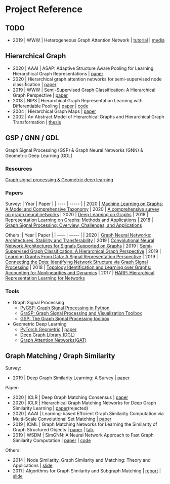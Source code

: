 # Project Reference

## TODO
- 2019 | WWW | Heterogeneous Graph Attention Network | [tutorial](https://dl.acm.org/doi/abs/10.1145/3308558.3313562) | [media](https://mp.weixin.qq.com/s/hzwp5oGspdtDyNBmq8sMsw)

## Hierarchical Graph
- 2020 | AAAI | ASAP: Adaptive Structure Aware Pooling for Learning Hierarchical Graph Representations | [paper](https://arxiv.org/pdf/1911.07979.pdf)
- 2020 | Hierarchical graph attention networks for semi-supervised node classification | [paper](https://link.springer.com/article/10.1007/s10489-020-01729-w)
- 2019 | WWW | Semi-Supervised Graph Classification: A Hierarchical Graph Perspective | [paper](https://arxiv.org/pdf/1904.05003.pdf)
- 2018 | NIPS | Hierarchical Graph Representation Learning with Differentiable Pooling | [paper](https://arxiv.org/pdf/1806.08804.pdf) | [code](https://github.com/RexYing/diffpool)
- 2004 | Hierarchical Graph Maps | [paper](http://www.mgvis.com/Papers/HierGraphMap_sdarticle.pdf)
- 2002 | An Abstract Model of Hierarchical Graphs and Hierarchical Graph Transformation | [thesis](https://d-nb.info/967851955/34)

## GSP / GNN / GDL
Graph Signal Processing (GSP) & Graph Neural Networks (GNN) & Geometric Deep Learning (GDL)

### Resources
[Graph signal processing & Geometric deep learning](https://web.media.mit.edu/~xdong/resource.html)

### Papers
Survey:
| Year | Paper |
| ---- | ----- |
| 2020 | [Machine Learning on Graphs: A Model and Comprehensive Taxonomy](https://arxiv.org/pdf/2005.03675.pdf)
| 2020 | [A comprehensive survey on graph neural networks](https://ieeexplore.ieee.org/abstract/document/9046288)
| 2020 | [Deep Learning on Graphs](https://ieeexplore.ieee.org/abstract/document/9039675)
| 2018 | [Representation Learning on Graphs: Methods and Applications](https://arxiv.org/pdf/1709.05584.pdf)
| 2018 | [Graph Signal Processing: Overview, Challenges, and Applications](https://ieeexplore.ieee.org/document/8347162)

Others:
| Year | Paper |
| ---- | ----- |
| 2020 | [Graph Neural Networks: Architectures, Stability and Transferability](https://arxiv.org/pdf/2008.01767.pdf)
| 2019 | [Convolutional Neural Network Architectures for Signals Supported on Graphs](https://arxiv.org/pdf/1805.00165.pdf)
| 2019 | [Semi-Supervised Graph Classification: A Hierarchical Graph Perspective](https://dl.acm.org/doi/abs/10.1145/3308558.3313461)
| 2019 | [Learning Graphs From Data: A Signal Representation Perspective](https://ieeexplore.ieee.org/document/8700665)
| 2019 | [Connecting the Dots: Identifying Network Structure via Graph Signal Processing](https://ieeexplore.ieee.org/document/8700659)
| 2018 | [Topology Identification and Learning over Graphs: Accounting for Nonlinearities and Dynamics](https://ieeexplore.ieee.org/document/8347160)
| 2017 | [HARP: Hierarchical Representation Learning for Networks](https://arxiv.org/pdf/1706.07845.pdf)


### Tools
- Graph Signal Processing
	- [PyGSP: Graph Signal Processing in Python](https://github.com/epfl-lts2/pygsp)
	- [GraSP: Graph Signal Processing and Visualization Toolbox](https://github.com/STAC-USC/GraSP)
	- [GSP: The Graph Signal Processing toolbox](https://epfl-lts2.github.io/gspbox-html/)
- Geometric Deep Learning
	- [PyTorch Geometric](https://github.com/rusty1s/pytorch_geometric) | [paper](https://arxiv.org/pdf/1903.02428.pdf)
	- [Deep Graph Library (DGL)](https://github.com/dmlc/dgl)
	- [Graph Attention Networks(GAT)](https://github.com/PetarV-/GAT)

## Graph Matching / Graph Similarity
Survey:
- 2019 | Deep Graph Similarity Learning: A Survey | [paper](https://arxiv.org/pdf/1912.11615v1.pdf)

Paper:
- 2020 | ICLR | Deep Graph Matching Consensus | [paper](https://arxiv.org/pdf/2001.09621.pdf)
- 2020 | ICLR | Hierarchical Graph Matching Networks for Deep Graph Similarity Learning | [paper](https://openreview.net/forum?id=rkeqn1rtDH)(rejected)
- 2020 | AAAI | Learning-based Efficient Graph Similarity Computation via Multi-Scale Convolutional Set Matching | [paper](http://yunshengb.com/wp-content/uploads/2020/03/AAAI-BaiY.509.pdf)
- 2019 | ICML | Graph Matching Networks for Learning the Similarity of Graph Structured Objects | [paper](https://arxiv.org/pdf/1904.12787.pdf) | [talk](http://www.cs.toronto.edu/~yujiali/files/talks/icml19_gmn.pdf)
- 2019 | WSDM | SimGNN: A Neural Network Approach to Fast Graph Similarity Computation | [paper](http://web.cs.ucla.edu/~yzsun/papers/2019_WSDM_SimGNN.pdf) | [code](https://github.com/benedekrozemberczki/SimGNN)

Others:
- 2014 | Node Similarity, Graph Similarity and Matching: Theory and Applications | [slide](https://web.eecs.umich.edu/~dkoutra/tut/sdm14_part1a.pdf)
- 2011 | Algorithms for Graph Similarity and Subgraph Matching | [report](http://www.stat.cmu.edu/~aramdas/reports/DBreport.pdf) | [slide](http://www.stat.cmu.edu/~aramdas/reports/DBposter.pdf)
